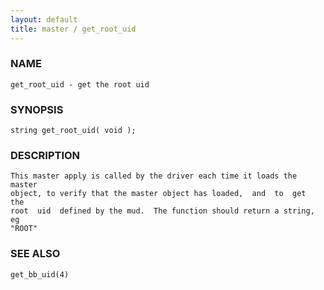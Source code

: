 ```yaml
---
layout: default
title: master / get_root_uid
---
```


### NAME

    get_root_uid - get the root uid


### SYNOPSIS

    string get_root_uid( void );


### DESCRIPTION

    This master apply is called by the driver each time it loads the master
    object, to verify that the master object has loaded,  and  to  get  the
    root  uid  defined by the mud.  The function should return a string, eg
    "ROOT"


### SEE ALSO

    get_bb_uid(4)
